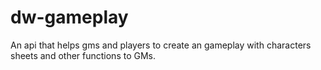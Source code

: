 # dw-gameplay
An api that helps gms and players to create an gameplay with characters sheets and other functions to GMs.
